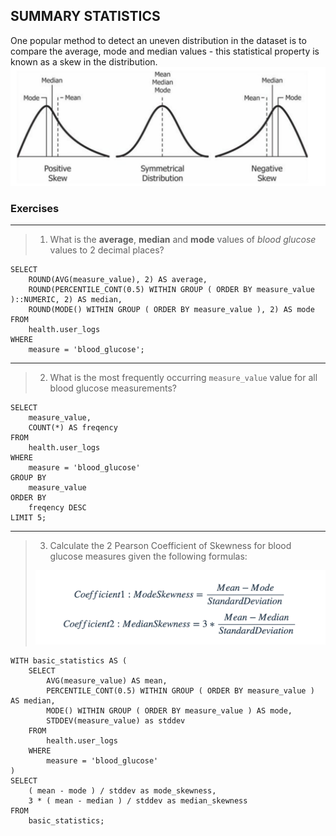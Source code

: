 ## SUMMARY STATISTICS


One popular method to detect an uneven distribution in the dataset is to compare the average, mode and median values - this statistical property is known as a skew in the distribution.
![img.png](img.png)

### Exercises

---

> 1. What is the **average**, **median** and **mode** values of _blood glucose_ values to 2 decimal places?
```postgresql
SELECT
    ROUND(AVG(measure_value), 2) AS average,
    ROUND(PERCENTILE_CONT(0.5) WITHIN GROUP ( ORDER BY measure_value )::NUMERIC, 2) AS median,
    ROUND(MODE() WITHIN GROUP ( ORDER BY measure_value ), 2) AS mode
FROM
    health.user_logs
WHERE
    measure = 'blood_glucose';
```
---
> 2. What is the most frequently occurring `measure_value` value for all blood glucose measurements?
```postgresql
SELECT
    measure_value,
    COUNT(*) AS freqency
FROM
    health.user_logs
WHERE
    measure = 'blood_glucose'
GROUP BY
    measure_value
ORDER BY
    freqency DESC
LIMIT 5;
```
---
> 3. Calculate the 2 Pearson Coefficient of Skewness for blood glucose measures given the following formulas: 
>
>![img_1.png](img_1.png)
```postgresql
WITH basic_statistics AS (
    SELECT
        AVG(measure_value) AS mean,
        PERCENTILE_CONT(0.5) WITHIN GROUP ( ORDER BY measure_value ) AS median,
        MODE() WITHIN GROUP ( ORDER BY measure_value ) AS mode,
        STDDEV(measure_value) as stddev
    FROM
        health.user_logs
    WHERE
        measure = 'blood_glucose'
)
SELECT
    ( mean - mode ) / stddev as mode_skewness,
    3 * ( mean - median ) / stddev as median_skewness
FROM
    basic_statistics;
```